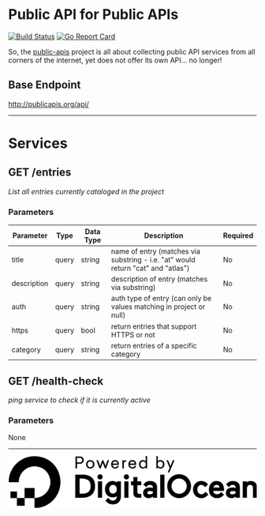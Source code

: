 # Public API for Public APIs

[![Build Status](https://travis-ci.org/davemachado/public-api.svg?branch=master)](https://travis-ci.org/davemachado/public-api)
[![Go Report Card](https://goreportcard.com/badge/github.com/davemachado/public-api)](https://goreportcard.com/report/github.com/davemachado/public-api)

So, the [public-apis](https://github.com/toddmotto/public-apis) project is all about collecting public API services from all corners of the internet, yet does not offer its own API... no longer!

## Base Endpoint
http://publicapis.org/api/

---

# Services
## **GET** /entries

*List all entries currently cataloged in the project*

### Parameters
Parameter | Type | Data Type | Description | Required
| --- | --- | --- | --- | --- |
| title | query | string | name of entry (matches via substring - i.e. "at" would return "cat" and "atlas") | No |
| description | query | string | description of entry (matches via substring) | No |
| auth | query | string | auth type of entry (can only be values matching in project or null) | No |
| https | query | bool | return entries that support HTTPS or not | No |
| category | query | string | return entries of a specific category | No |

## **GET** /health-check

*ping service to check if it is currently active*

### Parameters
None

---
[![DigitalOcean](.github/DO_Powered_by_Badge_black.png)](https://www.digitalocean.com/)
